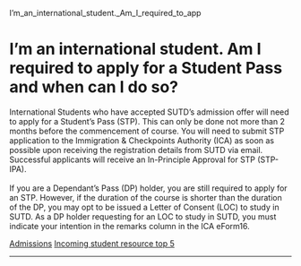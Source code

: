 I’m_an_international_student._Am_I_required_to_app



I’m an international student. Am I required to apply for a Student Pass and when can I do so?
=============================================================================================

International Students who have accepted SUTD’s admission offer will need to apply for a Student’s Pass (STP). This can only be done not more than 2 months before the commencement of course. You will need to submit STP application to the Immigration & Checkpoints Authority (ICA) as soon as possible upon receiving the registration details from SUTD via email. Successful applicants will receive an In-Principle Approval for STP (STP-IPA).  
   
If you are a Dependant’s Pass (DP) holder, you are still required to apply for an STP. However, if the duration of the course is shorter than the duration of the DP, you may opt to be issued a Letter of Consent (LOC) to study in SUTD. As a DP holder requesting for an LOC to study in SUTD, you must indicate your intention in the remarks column in the ICA eForm16.

[Admissions](https://www.sutd.edu.sg/tag/admissions/) [Incoming student resource top 5](https://www.sutd.edu.sg/tag/incoming-student-resource-top-5/)

---

